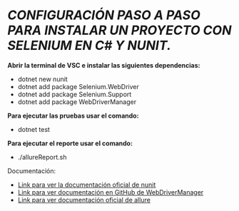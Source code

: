 # ***CONFIGURACIÓN PASO A PASO PARA INSTALAR UN PROYECTO CON SELENIUM EN C# Y NUNIT.***

**Abrir la terminal de VSC e instalar las siguientes dependencias:**
- dotnet new nunit
- dotnet add package Selenium.WebDriver
- dotnet add package Selenium.Support
- dotnet add package WebDriverManager

**Para ejecutar las pruebas usar el comando:**
- dotnet test

**Para ejecutar el reporte usar el comando:**
- ./allureReport.sh

Documentación:
- [Link para ver la documentación oficial de nunit](https://docs.nunit.org/articles/nunit/intro.html)
- [Link para ver documentación en GitHub de WebDriverManager](https://github.com/rosolko/WebDriverManager.Net#info)
- [Link para ver documentación oficial de allure](https://docs.qameta.io/allure/)